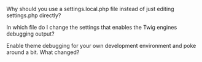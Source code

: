 Why should you use a settings.local.php file instead of just editing settings.php directly?

In which file do I change the settings that enables the Twig engines debugging output?

Enable theme debugging for your own development environment and poke around a bit. What changed?

